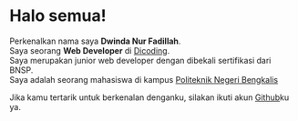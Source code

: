 # Halo semua! 

Perkenalkan nama saya **Dwinda Nur Fadillah**.\
Saya seorang **Web Developer** di [Dicoding](https://www.dicoding.com/).\
Saya merupakan junior web developer dengan dibekali sertifikasi dari BNSP.\
Saya adalah seorang mahasiswa di kampus [Politeknik Negeri Bengkalis](http://polbeng.ac.id/)

Jika kamu tertarik untuk berkenalan denganku, silakan ikuti akun [Github](https://github.com/dwndnrfdllh)ku ya.
